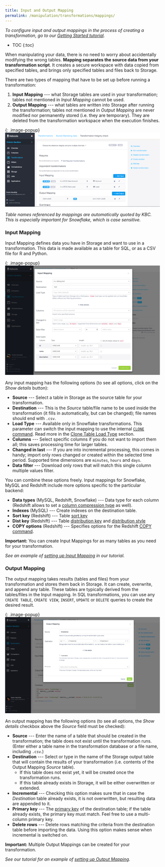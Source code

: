 ```yaml
---
title: Input and Output Mapping
permalink: /manipulation/transformations/mappings/
---
```


*To configure input and output mappings in the process of creating a transformation, 
go to our [Getting Started tutorial](/tutorial/manipulate/).*

* TOC
{:toc}

When manipulating your data, there is no need to worry about accidentally modifying the wrong tables.
**Mapping separates the source data from your transformation script**. It creates a secure workspace 
with data copied from specified tables, and brings only specified tables and files back to Storage.

There are two types of mapping that have to be set up before running a transformation:

1. **Input Mapping** --- what Storage tables are used in your transformation; 
tables not mentioned in *Input Mapping* cannot be used. 
2. **Output Mapping** --- what tables are written into Storage after running the transformation; 
tables not mentioned in *Output Mapping* are never modified nor permanently stored (i.e. they are temporary). 
They are deleted from the transformation workspace when the execution finishes. 

{: .image-popup}
![Simple input and output mapping](/manipulation/transformations/mappings.png)

*Table names referenced by mappings are automatically quoted by KBC. 
This is especially important for Snowflake, which is case sensitive.*

### Input Mapping
Input Mapping defines data you have in Storage and want to use in a transformation. 
This data is made available as a table for SQL, or as a CSV file for R and Python.

{: .image-popup}
![Input mapping](/manipulation/transformations/input-mapping.png)

Any input mapping has the following options (to see all options, click on the *Show details* button):

- **Source** --- Select a table in Storage as the source table for your transformation.
- **Destination** --- This is the *Source* table/file name to be used inside the transformation 
(it fills in automatically, but can be changed); file names should end with `.csv`.
- **Load Type** --- Available only in Snowflake transformations. This parameter can switch the input mapping to use 
the internal [`CLONE` command](https://docs.snowflake.net/manuals/sql-reference/sql/create-clone.html). 
Read more in the [Clone Table Load Type](/manipulation/transformations/snowflake#clone-table-load-type) section. 
- **Columns** --- Select specific columns if you do not want to import them all; this saves processing time for larger tables.
- **Changed in last** --- If you are into incremental processing, this comes in handy; import only rows changed or created within the selected time period.
 Supported time dimensions are `minutes`, `hours` and `days`.
- **Data filter** --- Download only rows that will match this single column multiple values filter.

You can combine these options freely. Input mappings for Snowflake, MySQL and Redshift include more options specific to the particular backend:

- **Data types** (MySQL, Redshift, Snowflake) --- Data type for each column (Redshift allows to set a [column compression type](http://docs.aws.amazon.com/redshift/latest/dg/t_Compressing_data_on_disk.html) as well).
- **Indexes** (MySQL) --- Create indexes on the destination table.
- **Sort key** (Redshift) --- Table [sort key](http://docs.aws.amazon.com/redshift/latest/dg/t_Sorting_data.html)
- **Dist key** (Redshift) --- Table [distribution key](http://docs.aws.amazon.com/redshift/latest/dg/t_Distributing_data.html) and  [distribution style](http://docs.aws.amazon.com/redshift/latest/dg/c_choosing_dist_sort.html)
- **COPY options** (Redshift) --- Specifies options for the Redshift [COPY command](http://docs.aws.amazon.com/redshift/latest/dg/r_COPY.html).

**Important:** You can create Input Mappings for as many tables as you need for your transformation.

*See an example of [setting up Input Mapping](/tutorial/manipulate/#input-mapping) in our tutorial.*


### Output Mapping

The output mapping takes results (tables and files) from your transformation and stores them back in Storage. 
It can create, overwrite, and append any table. 
These tables are typically derived from the tables/files in the Input mapping. In SQL transformations, 
you can use any `CREATE TABLE`, `CREATE VIEW`, `INSERT`, `UPDATE` or `DELETE` queries to create the desired result.

{: .image-popup}
![Output mapping](/manipulation/transformations/output-mapping.png)

An output mapping has the following options (to see all options, 
the *Show details* checkbox above the *Source* field must be checked):

- **Source** --- Enter the name of a table that should be created in the transformation; 
the table does not exist until the transformation runs. 
(Enter either a table name in the transformation database or a file name, including `.csv`.) 
- **Destination** --- Select or type in the name of the Storage output table that will contain the results 
of your transformation (i.e. contents of the Output Mapping *Source* table). 
	- If this table does not exist yet, it will be created once the transformation runs. 
	- If this table already exists in Storage, it will be either overwritten or extended.  
- **Incremental** --- Checking this option makes sure that in case the *Destination* table already exists, 
it is not overwritten, but resulting data are appended to it. 
- **Primary key** --- The [primary key](/storage/tables/#primary-keys-and-indexes) of the destination table; if the table already exists, 
the primary key must match. Feel free to use a multi-column primary key.
- **Delete rows** --- Delete rows matching the criteria from the destination table before importing the data. Using this option makes sense when incremental is switched on.

**Important:** Multiple Output Mappings can be created for your transformation.

*See our tutorial for an example of [setting up Output Mapping](/tutorial/manipulate/#output-mapping).*
